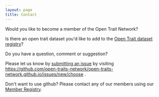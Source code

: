 ```yaml
---
layout: page
title: Contact
---
```


Would you like to become a member of the Open Trait Network?

Is there an open trait dataset you'd like to add to the [Open Trait dataset registry](datasets)?

Do you have a question, comment or suggestion?

Please let us know by [submitting an issue](https://github.com/open-traits-network/open-traits-network.github.io/issues/new/choose) by visiting https://github.com/open-traits-network/open-traits-network.github.io/issues/new/choose .  

Don't want to use github? Please contact any of our members using our [Member Registry](members).

